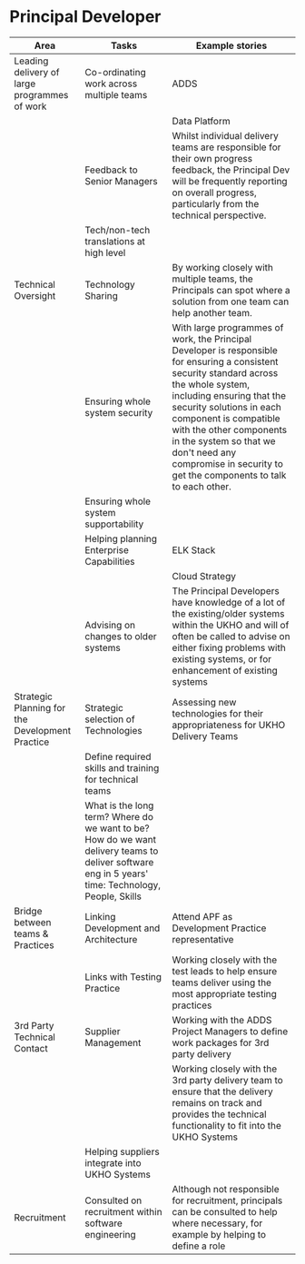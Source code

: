 # Principal Developer

| Area | Tasks | Example stories |
| --- | --- | --- |
| Leading delivery of large programmes of work | Co-ordinating work across multiple teams | ADDS |
|   |   | Data Platform |
|   | Feedback to Senior Managers | Whilst individual delivery teams are responsible for their own progress feedback, the Principal Dev will be frequently reporting on overall progress, particularly from the technical perspective. | |
|   | Tech/non-tech translations at high level | |
| Technical Oversight | Technology Sharing | By working closely with multiple teams, the Principals can spot where a solution from one team can help another team. |
|   | Ensuring whole system security | With large programmes of work, the Principal Developer is responsible for ensuring a consistent security standard across the whole system, including ensuring that the security solutions in each component is compatible with the other components in the system so that we don't need any compromise in security to get the components to talk to each other. |
|   | Ensuring whole system supportability | |
|   | Helping planning Enterprise Capabilities | ELK Stack |
|   |   | Cloud Strategy |
|   | Advising on changes to older systems | The Principal Developers have knowledge of a lot of the existing/older systems within the UKHO and will of often be called to advise on either fixing problems with existing systems, or for enhancement of existing systems |
| Strategic Planning for the Development Practice | Strategic selection of Technologies | Assessing new technologies for their appropriateness for UKHO Delivery Teams |
|   | Define required skills and training for technical teams| |
|   | What is the long term? Where do we want to be? How do we want delivery teams to deliver software eng in 5 years' time: Technology, People, Skills |
| Bridge between teams & Practices | Linking Development and Architecture | Attend APF as Development Practice representative |
|   | Links with Testing Practice | Working closely with the test leads to help ensure teams deliver using the most appropriate testing practices |
| 3rd Party Technical Contact | Supplier Management | Working with the ADDS Project Managers to define work packages for 3rd party delivery |
|   || Working closely with the 3rd party delivery team to ensure that the delivery remains on track and provides the technical functionality to fit into the UKHO Systems |
|   | Helping suppliers integrate into UKHO Systems | |
| Recruitment | Consulted on recruitment within software engineering | Although not responsible for recruitment, principals can be consulted to help where necessary, for example by helping to define a role |
